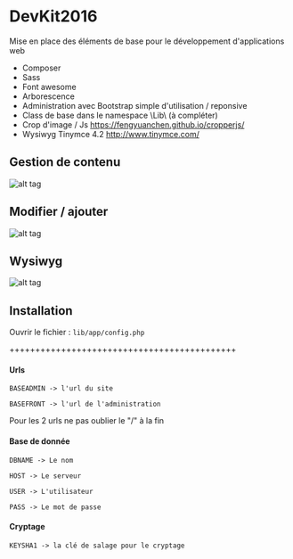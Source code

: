 ﻿# DevKit2016

Mise en place des éléments de base pour le développement d'applications web
- Composer
- Sass
- Font awesome
- Arborescence
- Administration avec Bootstrap simple d'utilisation / reponsive
- Class de base dans le namespace \Lib\ (à compléter)
- Crop d'image / Js https://fengyuanchen.github.io/cropperjs/
- Wysiwyg Tinymce 4.2 http://www.tinymce.com/

## Gestion de contenu
![alt tag](http://pinelli-luc.fr/gitimg/devkit/image1.jpg)

## Modifier / ajouter
![alt tag](http://pinelli-luc.fr/gitimg/devkit/image2.jpg)

## Wysiwyg
![alt tag](http://pinelli-luc.fr/gitimg/devkit/image3.jpg)

## Installation
Ouvrir le fichier : `lib/app/config.php`

++++++++++++++++++++++++++++++++++++++++++++

#### Urls

`BASEADMIN -> l'url du site`

`BASEFRONT -> l'url de l'administration`

Pour les 2 urls ne pas oublier le "/" à la fin

#### Base de donnée

`DBNAME -> Le nom`

`HOST -> Le serveur`

`USER -> L'utilisateur`

`PASS -> Le mot de passe`

#### Cryptage

`KEYSHA1 -> la clé de salage pour le cryptage`
